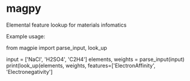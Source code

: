 # magpy
Elemental feature lookup for materials infomatics

Example usage:

  from magpie import parse_input, look_up
  
  input = ['NaCl', 'H2SO4', 'C2H4']
  elements, weights = parse_input(input)
  print(look_up(elements, weights, features=['ElectronAffinity', 
                                            'Electronegativity']
